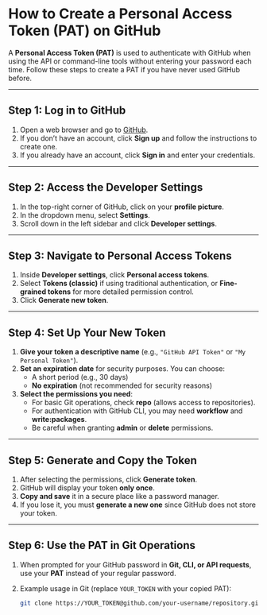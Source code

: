# How to Create a Personal Access Token (PAT) on GitHub

A **Personal Access Token (PAT)** is used to authenticate with GitHub when using the API or command-line tools without entering your password each time. Follow these steps to create a PAT if you have never used GitHub before.

---

## **Step 1: Log in to GitHub**
1. Open a web browser and go to [GitHub](https://github.com/).
2. If you don’t have an account, click **Sign up** and follow the instructions to create one.
3. If you already have an account, click **Sign in** and enter your credentials.

---

## **Step 2: Access the Developer Settings**
1. In the top-right corner of GitHub, click on your **profile picture**.
2. In the dropdown menu, select **Settings**.
3. Scroll down in the left sidebar and click **Developer settings**.

---

## **Step 3: Navigate to Personal Access Tokens**
1. Inside **Developer settings**, click **Personal access tokens**.
2. Select **Tokens (classic)** if using traditional authentication, or **Fine-grained tokens** for more detailed permission control.
3. Click **Generate new token**.

---

## **Step 4: Set Up Your New Token**
1. **Give your token a descriptive name** (e.g., `"GitHub API Token"` or `"My Personal Token"`).
2. **Set an expiration date** for security purposes. You can choose:
   - A short period (e.g., 30 days)
   - **No expiration** (not recommended for security reasons)
3. **Select the permissions you need**:
   - For basic Git operations, check **repo** (allows access to repositories).
   - For authentication with GitHub CLI, you may need **workflow** and **write:packages**.
   - Be careful when granting **admin** or **delete** permissions.

---

## **Step 5: Generate and Copy the Token**
1. After selecting the permissions, click **Generate token**.
2. GitHub will display your token **only once**.
3. **Copy and save** it in a secure place like a password manager.
4. If you lose it, you must **generate a new one** since GitHub does not store your token.

---

## **Step 6: Use the PAT in Git Operations**
1. When prompted for your GitHub password in **Git, CLI, or API requests**, use your **PAT** instead of your regular password.
2. Example usage in Git (replace `YOUR_TOKEN` with your copied PAT):

   ```sh
   git clone https://YOUR_TOKEN@github.com/your-username/repository.git